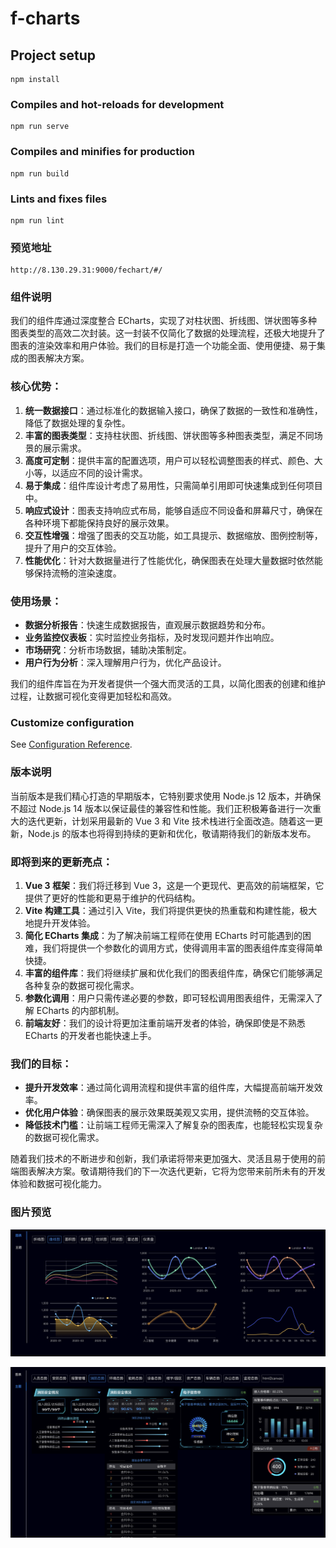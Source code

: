 # f-charts

## Project setup
```
npm install
```

### Compiles and hot-reloads for development
```
npm run serve
```

### Compiles and minifies for production
```
npm run build
```

### Lints and fixes files
```
npm run lint
```
### 预览地址
```
http://8.130.29.31:9000/fechart/#/
```
### 组件说明

我们的组件库通过深度整合 ECharts，实现了对柱状图、折线图、饼状图等多种图表类型的高效二次封装。这一封装不仅简化了数据的处理流程，还极大地提升了图表的渲染效率和用户体验。我们的目标是打造一个功能全面、使用便捷、易于集成的图表解决方案。

### 核心优势：

1. **统一数据接口**：通过标准化的数据输入接口，确保了数据的一致性和准确性，降低了数据处理的复杂性。
2. **丰富的图表类型**：支持柱状图、折线图、饼状图等多种图表类型，满足不同场景的展示需求。
3. **高度可定制**：提供丰富的配置选项，用户可以轻松调整图表的样式、颜色、大小等，以适应不同的设计需求。
4. **易于集成**：组件库设计考虑了易用性，只需简单引用即可快速集成到任何项目中。
5. **响应式设计**：图表支持响应式布局，能够自适应不同设备和屏幕尺寸，确保在各种环境下都能保持良好的展示效果。
6. **交互性增强**：增强了图表的交互功能，如工具提示、数据缩放、图例控制等，提升了用户的交互体验。
7. **性能优化**：针对大数据量进行了性能优化，确保图表在处理大量数据时依然能够保持流畅的渲染速度。

### 使用场景：

- **数据分析报告**：快速生成数据报告，直观展示数据趋势和分布。
- **业务监控仪表板**：实时监控业务指标，及时发现问题并作出响应。
- **市场研究**：分析市场数据，辅助决策制定。
- **用户行为分析**：深入理解用户行为，优化产品设计。

我们的组件库旨在为开发者提供一个强大而灵活的工具，以简化图表的创建和维护过程，让数据可视化变得更加轻松和高效。



### Customize configuration
See [Configuration Reference](https://cli.vuejs.org/config/).

### 版本说明
当前版本是我们精心打造的早期版本，它特别要求使用 Node.js 12 版本，并确保不超过 Node.js 14 版本以保证最佳的兼容性和性能。我们正积极筹备进行一次重大的迭代更新，计划采用最新的 Vue 3 和 Vite 技术栈进行全面改造。随着这一更新，Node.js 的版本也将得到持续的更新和优化，敬请期待我们的新版本发布。

### 即将到来的更新亮点：

1. **Vue 3 框架**：我们将迁移到 Vue 3，这是一个更现代、更高效的前端框架，它提供了更好的性能和更易于维护的代码结构。
2. **Vite 构建工具**：通过引入 Vite，我们将提供更快的热重载和构建性能，极大地提升开发体验。
3. **简化 ECharts 集成**：为了解决前端工程师在使用 ECharts 时可能遇到的困难，我们将提供一个参数化的调用方式，使得调用丰富的图表组件库变得简单快捷。
4. **丰富的组件库**：我们将继续扩展和优化我们的图表组件库，确保它们能够满足各种复杂的数据可视化需求。
5. **参数化调用**：用户只需传递必要的参数，即可轻松调用图表组件，无需深入了解 ECharts 的内部机制。
6. **前端友好**：我们的设计将更加注重前端开发者的体验，确保即使是不熟悉 ECharts 的开发者也能快速上手。

### 我们的目标：

- **提升开发效率**：通过简化调用流程和提供丰富的组件库，大幅提高前端开发效率。
- **优化用户体验**：确保图表的展示效果既美观又实用，提供流畅的交互体验。
- **降低技术门槛**：让前端工程师无需深入了解复杂的图表库，也能轻松实现复杂的数据可视化需求。

随着我们技术的不断进步和创新，我们承诺将带来更加强大、灵活且易于使用的前端图表解决方案。敬请期待我们的下一次迭代更新，它将为您带来前所未有的开发体验和数据可视化能力。

### 图片预览
![alt text](image.png)

![alt text](image-1.png)